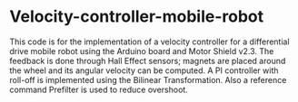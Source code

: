 # Velocity-controller-mobile-robot

This code is for the implementation of a velocity controller for a differential drive mobile robot using the Arduino board and Motor Shield v2.3. The feedback is done through Hall Effect sensors; magnets are placed around the wheel and its angular velocity can be computed.   A PI controller with roll-off is implemented using the Bilinear Transformation. Also a reference command Prefilter is used to reduce overshoot.   


